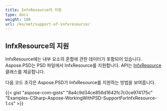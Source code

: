 ```yaml
---
title: InfxResource의 지원
type: docs
weight: 100
url: /ko/net/support-of-infxresource/
---
```


## **InfxResource의 지원**
InfxResource에는 내부 요소의 혼합에 관한 데이터가 포함되어 있습니다. Aspose.PSD는 PSD 파일에서 InfxResource를 지원합니다. API는 [InfxResource](https://reference.aspose.com/net/psd/aspose.psd.fileformats.psd.layers.layerresources/infxresource) 클래스를 제공합니다.

다음 코드 조각은 Aspose.PSD가 InfxResource를 지원하는 방법을 보여줍니다.

{{< gist "aspose-com-gists" "8a4c9d34ce856d1642fc7c0ce974175c" "Examples-CSharp-Aspose-WorkingWithPSD-SupportForInfxResource-1.cs" >}}
